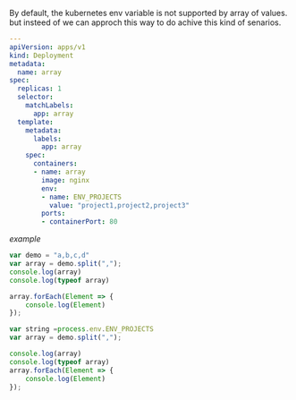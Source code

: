 

By default, the kubernetes env variable is not supported by array of values. but insteed of we can approch this way to do achive this kind of senarios.


```yaml
---
apiVersion: apps/v1
kind: Deployment
metadata:
  name: array
spec:
  replicas: 1
  selector:
    matchLabels:
      app: array
  template:
    metadata:
      labels:
        app: array
    spec:
      containers:
      - name: array
        image: nginx
        env:
        - name: ENV_PROJECTS
          value: "project1,project2,project3"
        ports:
        - containerPort: 80
```

_example_

```js
var demo = "a,b,c,d"
var array = demo.split(",");
console.log(array)
console.log(typeof array)

array.forEach(Element => {
    console.log(Element)
});
```

```js
var string =process.env.ENV_PROJECTS
var array = demo.split(",");

console.log(array)
console.log(typeof array)
array.forEach(Element => {
    console.log(Element)
});
```
